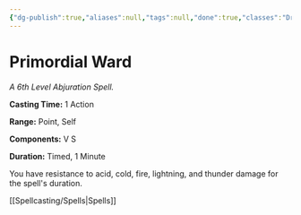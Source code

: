 ```yaml
---
{"dg-publish":true,"aliases":null,"tags":null,"done":true,"classes":"Druid,","spellLevel":6,"school":"Abjuration","source":"XGE","permalink":"/spells/primordial-ward/","dgHomeLink":false,"dgPassFrontmatter":true}
---
```


# Primordial Ward
*A 6th Level Abjuration Spell.*

**Casting Time:** 1 Action

**Range:** Point, Self

**Components:** V S 

**Duration:** Timed, 1 Minute

You have resistance to acid, cold, fire, lightning, and thunder damage for the spell's duration.

[[Spellcasting/Spells|Spells]]
